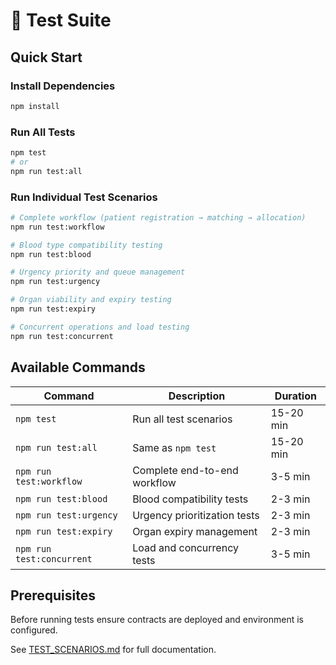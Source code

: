# 🧪 Test Suite

## Quick Start

### Install Dependencies
```bash
npm install
```

### Run All Tests
```bash
npm test
# or
npm run test:all
```

### Run Individual Test Scenarios

```bash
# Complete workflow (patient registration → matching → allocation)
npm run test:workflow

# Blood type compatibility testing
npm run test:blood

# Urgency priority and queue management
npm run test:urgency

# Organ viability and expiry testing
npm run test:expiry

# Concurrent operations and load testing
npm run test:concurrent
```

## Available Commands

| Command | Description | Duration |
|---------|-------------|----------|
| `npm test` | Run all test scenarios | 15-20 min |
| `npm run test:all` | Same as `npm test` | 15-20 min |
| `npm run test:workflow` | Complete end-to-end workflow | 3-5 min |
| `npm run test:blood` | Blood compatibility tests | 2-3 min |
| `npm run test:urgency` | Urgency prioritization tests | 2-3 min |
| `npm run test:expiry` | Organ expiry management | 2-3 min |
| `npm run test:concurrent` | Load and concurrency tests | 3-5 min |

## Prerequisites

Before running tests ensure contracts are deployed and environment is configured.

See [TEST_SCENARIOS.md](../TEST_SCENARIOS.md) for full documentation.
